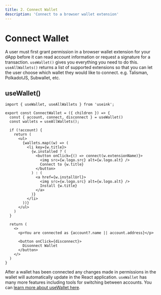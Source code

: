 ```yaml
---
title: 2. Connect Wallet
description: 'Connect to a browser wallet extension'
---
```


# Connect Wallet

A user must first grant permission in a browser wallet extension for your dApp before it can read account information or request a signature for a transaction. `useWallet()` gives you everything you need to do this. `useAllWallets()` returns a list of supported extensions so that you can let the user choose which wallet they would like to connect. e.g. Talisman, PolkadotJS, Subwallet, etc.

## useWallet()

```tsx
import { useWallet, useAllWallets } from 'useink';

export const ConnectWallet = ({ children }) => {
  const { account, connect, disconnect } = useWallet()
  const wallets = useAllWallets();
  
  if (!account) {
    return (
      <ul>
        {wallets.map((w) => (
          <li key={w.title}>
            {w.installed ? (
              <button onClick={() => connect(w.extensionName)}>
                <img src={w.logo.src} alt={w.logo.alt} />
                Connect to {w.title}
              </button>
            ) : (
              <a href={w.installUrl}>
                <img src={w.logo.src} alt={w.logo.alt} />
                Install {w.title}
              </a>
            )}
          </li>
        ))}
      </ul>
    )
  }

  return (
    <>
      <p>You are connected as {account?.name || account.address}</p>

      <button onClick={disconnect}>
        Disonnect Wallet
      </button>
    </>
  )
}
```

After a wallet has been connected any changes made in permissions in the wallet will automatically update in the React application.
`useWallet` has many more features including tools for switching between accounts. You can [learn more about useWallet here](/frontend/react/hooks/wallets/use-wallet).